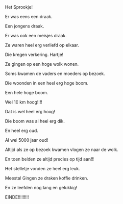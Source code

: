 Het Sprookje!

Er was eens een draak.

Een jongens draak.

Er was ook een meisjes draak.

Ze waren heel erg verliefd op elkaar.

Die kregen verkering. Hartje!

Ze gingen op een hoge wolk wonen.

Soms kwamen de vaders en moeders op bezoek.

Die woonden in een heel erg hoge boom.

Een hele hoge boom.

Wel 10 km hoog!!!!

Dat is wel heel erg hoog!

Die boom was al heel erg dik.

En heel erg oud.

Al wel 5000 jaar oud!

Altijd als ze op bezoek kwamen vlogen ze naar de wolk.

En toen belden ze altijd precies op tijd aan!!!

Het stelletje vonden ze heel erg leuk.

Meestal Gingen ze draken koffie drinken.

En ze leefden nog lang en gelukkig!

EINDE!!!!!!!!!
